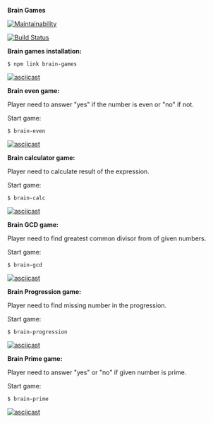 **Brain Games**

[![Maintainability](https://api.codeclimate.com/v1/badges/d4f1a132b08f40df0f68/maintainability)](https://codeclimate.com/github/eligoldf/frontend-project-lvl1/maintainability)

[![Build Status](https://travis-ci.org/eligoldf/frontend-project-lvl1.svg?branch=master)](https://travis-ci.org/eligoldf/frontend-project-lvl1)

**Brain games installation:**
```
$ npm link brain-games
```
[![asciicast](https://asciinema.org/a/7v3USI2Wj9hIEvpaU8y7bSPo4.svg)](https://asciinema.org/a/7v3USI2Wj9hIEvpaU8y7bSPo4)

**Brain even game:**

Player need to answer "yes" if the number is even or "no" if not.

Start game: 
```
$ brain-even
```
[![asciicast](https://asciinema.org/a/pD8ynPe6MaMQCXeV3v2WTK2Pe.svg)](https://asciinema.org/a/pD8ynPe6MaMQCXeV3v2WTK2Pe)

**Brain calculator game:**

Player need to calculate result of the expression.

Start game:
```
$ brain-calc
```
[![asciicast](https://asciinema.org/a/vuZ4iMcOwspCBES9mWNQiwyzw.svg)](https://asciinema.org/a/vuZ4iMcOwspCBES9mWNQiwyzw)

**Brain GCD game:**

Player need to find greatest common divisor from of given numbers.

Start game: 
```
$ brain-gcd
```
[![asciicast](https://asciinema.org/a/3I7tzjNiDuB719IpJZGNJglhd.svg)](https://asciinema.org/a/3I7tzjNiDuB719IpJZGNJglhd)

**Brain Progression game:**

Player need to find missing number in the progression.

Start game: 
```
$ brain-progression
```
[![asciicast](https://asciinema.org/a/uvFb3sCt7rOoagQNyzYW1cTVl.svg)](https://asciinema.org/a/uvFb3sCt7rOoagQNyzYW1cTVl)

**Brain Prime game:**

Player need to answer "yes" or "no" if given number is prime.

Start game:
```
$ brain-prime
```
[![asciicast](https://asciinema.org/a/0yVvaI32AEzMJPi00eUxvUbjl.svg)](https://asciinema.org/a/0yVvaI32AEzMJPi00eUxvUbjl)

